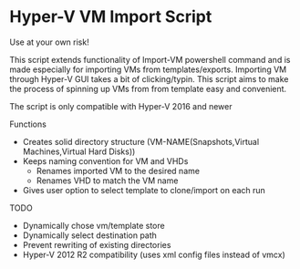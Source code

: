 # Hyper-V VM Import Script

Use at your own risk!

This script extends functionality of Import-VM powershell command and is made especially for importing VMs from templates/exports.
Importing VM through Hyper-V GUI takes a bit of clicking/typin. This script aims to make the process of spinning up VMs from from template easy and convenient.

The script is only compatible with Hyper-V 2016 and newer

Functions
-   Creates solid directory structure (VM-NAME(Snapshots,Virtual Machines,Virtual Hard Disks))
-   Keeps naming convention for VM and VHDs
    -   Renames imported VM to the desired name
    -   Renames VHD to match the VM name
-   Gives user option to select template to clone/import on each run


TODO
-   Dynamically chose vm/template store
-   Dynamically select destination path
-   Prevent rewriting of existing directories
-   Hyper-V 2012 R2 compatibility (uses xml config files instead of vmcx)